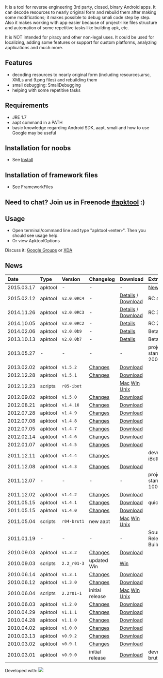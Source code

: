 It is a tool for reverse engineering 3rd party, closed, binary Android apps. It can decode resources to nearly original form and rebuild them after making some modifications; it makes possible to debug smali code step by step. Also it makes working with app easier because of project-like files structure and automation of some repetitive tasks like building apk, etc.

It is NOT intended for piracy and other non-legal uses. It could be used for localizing, adding some features or support for custom platforms, analyzing applications and much more.

## Features ##

  * decoding resources to nearly original form (including resources.arsc, XMLs and 9.png files) and rebuilding them
  * smali debugging: SmaliDebugging
  * helping with some repetitive tasks

## Requirements ##

  * JRE 1.7
  * aapt command in a PATH
  * basic knowledge regarding Android SDK, aapt, smali and how to use Google may be useful

## Installation for noobs ##

  * See [Install](Install.md)

## Installation of framework files ##

  * See FrameworkFiles

## Need to chat? Join us in Freenode [#apktool](http://webchat.freenode.net/?channels=apktool) :) ##

## Usage ##

  * Open terminal/command line and type "apktool `<`enter`>`". Then you should see usage help.
  * Or view ApktoolOptions

Discuss it: [Google Groups](http://groups.google.com/group/apktool) or [XDA](http://forum.xda-developers.com/showthread.php?t=1755243)

## News ##

| **Date** | **Type** | **Version** | **Changelog** | **Download** | **Extras** |
|:---------|:---------|:------------|:--------------|:-------------|:-----------|
| 2015.03.17 | apktool | - | - | - | [New Site](http://ibotpeaches.github.io/Apktool/) |
| 2015.02.12 | apktool | `v2.0.0RC4` | - | [Details](http://connortumbleson.com/2015/02/12/apktool-2-0-0-rc4-released/) / [Download](https://bitbucket.org/iBotPeaches/apktool/downloads/apktool_2.0.0rc4.jar) | RC 4 |
| 2014.11.26 | apktool | `v2.0.0RC3` | - | [Details](http://connortumbleson.com/2014/11/27/apktool-rc3-released/) / [Download](https://bitbucket.org/iBotPeaches/apktool/downloads/apktool_2.0.0rc3.jar) | RC 3 |
| 2014.10.05 | apktool | `v2.0.0RC2` | - | [Details](http://connortumbleson.com/2014/10/05/apktool-2-0-0-rc2-released/) | RC 2 |
| 2014.02.06 | apktool | `v2.0.0b9` | - | [Details](http://connortumbleson.com/2014/02/06/apktool-2-0-0-beta-9-released/) | Beta 9 |
| 2013.10.13 | apktool | `v2.0.0b7` | - | [Details](http://connortumbleson.com/2013/10/13/apktool-2-0-0-beta-7-released/) | Beta 7 |
| 2013.05.27 | - | - | - | - | project starred by 2000 users! |
| 2013.02.02 | apktool | `v1.5.2` | [Changes](http://code.google.com/p/android-apktool/wiki/Changelog#1.5.2) | [Download](http://code.google.com/p/android-apktool/downloads/detail?name=apktool1.5.2.tar.bz2)|  |
| 2012.12.28 | apktool | `v1.5.1` | [Changes](http://code.google.com/p/android-apktool/wiki/Changelog#1.5.1) | [Download](http://code.google.com/p/android-apktool/downloads/detail?name=apktool1.5.1.tar.bz2)|  |
| 2012.12.23 | scripts | `r05-ibot` |  |[Mac](http://code.google.com/p/android-apktool/downloads/detail?name=apktool-install-macosx-r05-ibot.tar.bz2) [Win](http://code.google.com/p/android-apktool/downloads/detail?name=apktool-install-windows-r05-ibot.tar.bz2) [Unix](http://code.google.com/p/android-apktool/downloads/detail?name=apktool-install-linux-r05-ibot.tar.bz2) |  |
| 2012.09.02 | apktool | `v1.5.0` | [Changes](http://code.google.com/p/android-apktool/wiki/Changelog#1.5.0) | [Download](http://code.google.com/p/android-apktool/downloads/detail?name=apktool1.5.0.tar.bz2)|  |
| 2012.08.21 | apktool | `v1.4.10` | [Changes](http://code.google.com/p/android-apktool/wiki/Changelog#1.4.9) | [Download](http://code.google.com/p/android-apktool/downloads/detail?name=apktool1.4.9.tar.bz2)|  |
| 2012.07.28 | apktool | `v1.4.9` | [Changes](http://code.google.com/p/android-apktool/wiki/Changelog#1.4.8) | [Download](http://code.google.com/p/android-apktool/downloads/detail?name=apktool1.4.8.tar.bz2)|  |
| 2012.07.08 | apktool | `v1.4.8` | [Changes](http://code.google.com/p/android-apktool/wiki/Changelog#1.4.8) | [Download](http://code.google.com/p/android-apktool/downloads/detail?name=apktool1.4.8.tar.bz2)|  |
| 2012.07.05 | apktool | `v1.4.7` | [Changes](http://code.google.com/p/android-apktool/wiki/Changelog#1.4.7) | [Download](http://code.google.com/p/android-apktool/downloads/detail?name=apktool1.4.7.tar.bz2)|  |
| 2012.02.14 | apktool | `v1.4.6` | [Changes](http://code.google.com/p/android-apktool/wiki/Changelog#1.4.6) | [Download](http://code.google.com/p/android-apktool/downloads/detail?name=apktool1.4.6.tar.bz2)|  |
| 2012.01.07 | apktool | `v1.4.5` | [Changes](http://code.google.com/p/android-apktool/wiki/Changelog#1.4.5) | [Download](http://code.google.com/p/android-apktool/downloads/detail?name=apktool1.4.5.tar.bz2)|  |
| 2011.12.11 | apktool | `v1.4.4` | [Changes](http://code.google.com/p/android-apktool/wiki/Changelog#1.4.4) |  | developer: iBotPeaches |
| 2011.12.08 | apktool | `v1.4.3` | [Changes](http://code.google.com/p/android-apktool/wiki/Changelog#1.4.3) | [Download](http://code.google.com/p/android-apktool/downloads/detail?name=apktool1.4.3.tar.bz2)|  |
| 2011.12.07 | - | - | - | - | project starred by 1000 users! |
| 2011.12.02 | apktool | `v1.4.2` | [Changes](http://code.google.com/p/android-apktool/wiki/Changelog#1.4.2) | [Download](http://code.google.com/p/android-apktool/downloads/detail?name=apktool1.4.2.tar.bz2)|  |
| 2011.05.15 | apktool | `v1.4.1` | [Changes](http://code.google.com/p/android-apktool/wiki/Changelog#1.4.1) | [Download](http://code.google.com/p/android-apktool/downloads/detail?name=apktool1.4.1.tar.bz2)| quick fix |
| 2011.05.15 | apktool | `v1.4.0` | [Changes](http://code.google.com/p/android-apktool/wiki/Changelog#1.4.0) | [Download](http://code.google.com/p/android-apktool/downloads/detail?name=apktool1.4.0.tar.bz2)|  |
| 2011.05.04 | scripts | `r04-brut1` | new aapt | [Mac](http://code.google.com/p/android-apktool/downloads/detail?name=apktool-install-macosx-r04-brut1.tar.bz2) [Win](http://code.google.com/p/android-apktool/downloads/detail?name=apktool-install-windows-r04-brut1.tar.bz2) [Unix](http://code.google.com/p/android-apktool/downloads/detail?name=apktool-install-linux-r04-brut1.tar.bz2) |  |
| 2011.01.19 | - | - | - | - | Source Released BuildApktool |
| 2010.09.03 | apktool | `v1.3.2` | [Changes](http://code.google.com/p/android-apktool/wiki/Changelog#1.3.2) | [Download](http://code.google.com/p/android-apktool/downloads/detail?name=apktool1.3.2.tar.bz2)|  |
| 2010.09.03 | scripts | `2.2_r01-3` | updated Win | [Win](http://code.google.com/p/android-apktool/downloads/detail?name=apktool-install-windows-2.2_r01-3.tar.bz2) |  |
| 2010.06.14 | apktool | `v1.3.1` | [Changes](http://code.google.com/p/android-apktool/wiki/Changelog#1.3.1) | [Download](http://code.google.com/p/android-apktool/downloads/detail?name=apktool-1.3.1.tar.bz2)|  |
| 2010.06.12 | apktool | `v1.3.0` | [Changes](http://code.google.com/p/android-apktool/wiki/Changelog#1.3.0) | [Download](http://code.google.com/p/android-apktool/downloads/detail?name=apktool-1.3.0.tar.bz2)|  |
| 2010.06.04 | scripts | `2.2r01-1` | initial release | [Mac](http://code.google.com/p/android-apktool/downloads/detail?name=apktool-install-macos-2.2_r01-1.tar.bz2) [Win](http://code.google.com/p/android-apktool/downloads/detail?name=apktool-install-windows-2.2_r01-1.zip) [Unix](http://code.google.com/p/android-apktool/downloads/detail?name=apktool-install-linux-2.2_r01-1.tar.bz2) |  |
| 2010.06.03 | apktool | `v1.2.0` | [Changes](http://code.google.com/p/android-apktool/wiki/Changelog#1.2.0) | [Download](http://code.google.com/p/android-apktool/downloads/detail?name=apktool-1.2.0.tar.bz2)|  |
| 2010.04.29 | apktool | `v1.1.1` | [Changes](http://code.google.com/p/android-apktool/wiki/Changelog#1.1.1) | [Download](http://code.google.com/p/android-apktool/downloads/detail?name=apktool-1.1.1.tar.bz2)|  |
| 2010.04.28 | apktool | `v1.1.0` | [Changes](http://code.google.com/p/android-apktool/wiki/Changelog#1.1.0) | [Download](http://code.google.com/p/android-apktool/downloads/detail?name=apktool-1.1.0.tar.bz2)|  |
| 2010.04.02 | apktool | `v1.0.0` | [Changes](http://code.google.com/p/android-apktool/wiki/Changelog#1.0.0) | [Download](http://code.google.com/p/android-apktool/downloads/detail?name=apktool-1.0.0.tar.bz2)|  |
| 2010.03.13 | apktool | `v0.9.2` | [Changes](http://code.google.com/p/android-apktool/wiki/Changelog#0.9.2) | [Download](http://code.google.com/p/android-apktool/downloads/detail?name=apktool-0.9.2.tar.bz2)|  |
| 2010.03.02 | apktool | `v0.9.1` | [Changes](http://code.google.com/p/android-apktool/wiki/Changelog#0.9.1) | [Download](http://code.google.com/p/android-apktool/downloads/detail?name=apktool-0.9.1.tar.bz2)|  |
| 2010.03.01 | apktool | `v0.9.0` | initial release | [Download](http://code.google.com/p/android-apktool/downloads/detail?name=apktool-0.9.0.tar.bz2)| developer: brut.alll |



Developed with: [![](http://www.jetbrains.com/idea/opensource/img/all/banners/idea125x37_white.gif)](http://www.jetbrains.com/idea/)